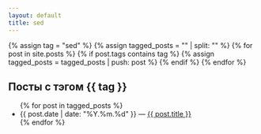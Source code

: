 ```yaml
---
layout: default
title: sed
---
```


{% assign tag = "sed" %}
{% assign tagged_posts = "" | split: "" %}
{% for post in site.posts %}
  {% if post.tags contains tag %}
    {% assign tagged_posts = tagged_posts | push: post %}
  {% endif %}
{% endfor %}


<h2>Посты с тэгом {{ tag }}</h2>

<ul class="posts">
{% for post in tagged_posts %}
    <li><span>{{ post.date | date: "%Y.%m.%d" }}</span> — <a href="{{ post.url }}">{{ post.title }}</a></li>
{% endfor %}
</ul>
